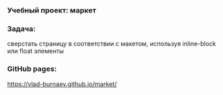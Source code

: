 ### Учебный проект: маркет

### Задача: 
сверстать страницу в соответствии с макетом, используя inline-block или float элементы

### GitHub pages: 
https://vlad-burnaev.github.io/market/
